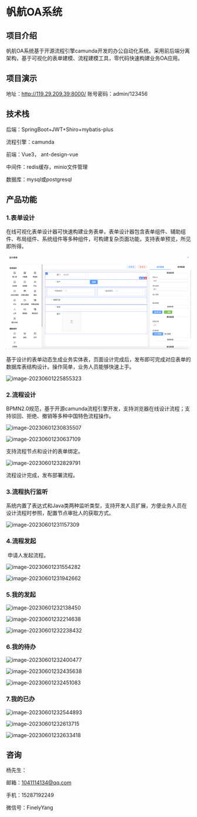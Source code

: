 # 帆航OA系统

##  项目介绍

​     帆航OA系统基于开源流程引擎camunda开发的办公自动化系统。采用前后端分离架构，基于可视化的表单建模、流程建模工具，零代码快速构建业务OA应用。

## 项目演示

地址：http://119.29.209.39:8000/  账号密码：admin/123456

## 技术栈

后端：SpringBoot+JWT+Shiro+mybatis-plus

流程引擎：camunda

前端：Vue3， ant-design-vue

中间件：redis缓存，minio文件管理

数据库：mysql或postgresql

## 产品功能

### 1.表单设计

   在线可视化表单设计器可快速构建业务表单，表单设计器包含表单组件、辅助组件、布局组件、系统组件等多种组件，可构建复杂页面功能，支持表单预览，所见即所得。

![image-20230601225921985](images/image-20230601225921985.png)

   基于设计的表单动态生成业务实体表，页面设计完成后，发布即可完成对应表单的数据库表结构设计。操作简单，业务人员能够快速上手。

![image-20230601225855323](https://gitee.com/yangfeng005/oa/blob/master/images/image-20230601225855323.png)

### 2.流程设计

​    BPMN2.0规范，基于开源camunda流程引擎开发，支持浏览器在线设计流程；支持驳回、拒绝、撤销等多种中国特色流程操作。

![image-20230601230835507](https://gitee.com/yangfeng005/oa/blob/master/images/image-20230601230835507.png)

![image-20230601230637109](https://gitee.com/yangfeng005/oa/blob/master/images/image-20230601230637109.png)

支持流程节点和设计的表单绑定。

![image-20230601232829791](https://gitee.com/yangfeng005/oa/blob/master/images/image-20230601232829791.png)

流程设计完成，发布部署流程。

### 3.流程执行监听

​     系统内置了表达式和Java类两种监听类型，支持开发人员扩展，方便业务人员在设计流程时参照，配置节点审批人的获取方式。

![image-20230601231157309](https://gitee.com/yangfeng005/oa/blob/master/images/image-20230601231157309.png)

### 4.流程发起

​      申请人发起流程。

![image-20230601231554282](https://gitee.com/yangfeng005/oa/blob/master/images/image-20230601231554282.png)

![image-20230601231942662](https://gitee.com/yangfeng005/oa/blob/master/images/image-20230601231942662.png)

### 5.我的发起

![image-20230601232138450](https://gitee.com/yangfeng005/oa/blob/master/images/image-20230601232138450.png)

![image-20230601232214638](https://gitee.com/yangfeng005/oa/blob/master/images/image-20230601232214638.png)

![image-20230601232238432](https://gitee.com/yangfeng005/oa/blob/master/images/image-20230601232238432.png)

### 6.我的待办

![image-20230601232400477](https://gitee.com/yangfeng005/oa/blob/master/images/image-20230601232400477.png)

![image-20230601232435638](https://gitee.com/yangfeng005/oa/blob/master/images/image-20230601232435638.png)

![image-20230601232451083](https://gitee.com/yangfeng005/oa/blob/master/images/image-20230601232451083.png)

### 7.我的已办

![image-20230601232544893](https://gitee.com/yangfeng005/oa/blob/master/images/image-20230601232544893.png)

 ![image-20230601232613715](https://gitee.com/yangfeng005/oa/blob/master/images/image-20230601232613715.png)

![image-20230601232633418](https://gitee.com/yangfeng005/oa/blob/master/images/image-20230601232633418.png)

## 咨询

杨先生：

邮箱：[1041114134@qq.com](mailto:835487894@qq.com)

手机：15287192249

微信号：FinelyYang
